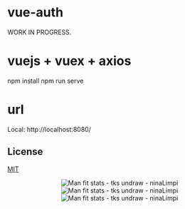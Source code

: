 # vue-auth

WORK IN PROGRESS.

# vuejs + vuex + axios
npm install
npm run serve

# url
Local: http://localhost:8080/


## License
[MIT](https://choosealicense.com/licenses/mit/)

<p align="center">
  <img src="https://imgur.com/AlSD2p7?raw=true" alt="Man fit stats - tks undraw - ninaLimpi"/>
  <img src="https://imgur.com/xZPDpXu?raw=true" alt="Man fit stats - tks undraw - ninaLimpi"/>
  <img src="https://imgur.com/0fsXpWR?raw=true" alt="Man fit stats - tks undraw - ninaLimpi"/>
</p>